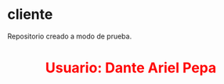 # cliente
Repositorio creado a modo de prueba.
<h1 style="color: red; text-align: center;">Usuario: Dante Ariel Pepa</h1>
